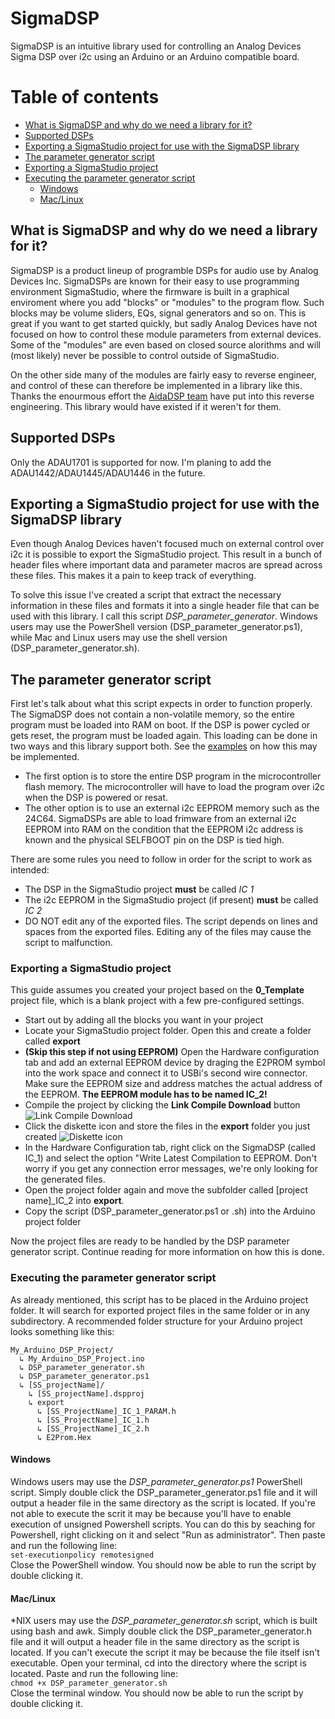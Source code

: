# SigmaDSP
SigmaDSP is an intuitive library used for controlling an Analog Devices Sigma DSP over i2c using an Arduino or an Arduino compatible board.

  
# Table of contents
* [What is SigmaDSP and why do we need a library for it?](#what-is-sigmadsp-and-why-do-we-need-a-library-for-it)
* [Supported DSPs](#supported-dsps)
* [Exporting a SigmaStudio project for use with the SigmaDSP library](#exporting-a-sigmastudio-project-for-use-with-the-sigmadsp-library)
* [The parameter generator script](#the-parameter-generator-script)
* [Exporting a SigmaStudio project](#exporting-a-sigmastudio-project)
* [Executing the parameter generator script](#executing-the-parameter-generator-script)
  - [Windows](#windows)
  - [Mac/Linux](#maclinux)
   
## What is SigmaDSP and why do we need a library for it?
SigmaDSP is a product lineup of programble DSPs for audio use by Analog Devices Inc. SigmaDSPs are known for their easy to use programming environment SigmaStudio, where the firmware is built in a graphical enviroment where you add "blocks" or "modules" to the program flow. Such blocks may be volume sliders, EQs, signal generators and so on. This is great if you want to get started quickly, but sadly Analog Devices have not focused on how to control these module parameters from external devices. Some of the "modules" are even based on closed source alorithms and will (most likely) never be possible to control outside of SigmaStudio.

On the other side many of the modules are fairly easy to reverse engineer, and control of these can therefore be implemented in a library like this. Thanks the enourmous effort the [AidaDSP team](https://github.com/AidaDSP/AidaDSP) have put into this reverse engineering. This library would have existed if it weren't for them.
  
   
## Supported DSPs
Only the ADAU1701 is supported for now. I'm planing to add the ADAU1442/ADAU1445/ADAU1446 in the future.
  
  
## Exporting a SigmaStudio project for use with the SigmaDSP library
Even though Analog Devices haven't focused much on external control over i2c it is possible to export the SigmaStudio project. This result in a bunch of header files where important data and parameter macros are spread across these files. This makes it a pain to keep track of everything.

To solve this issue I've created a script that extract the necessary information in these files and formats it into a single header file that can be used with this library. I call this script *DSP_parameter_generator*. Windows users may use the PowerShell version (DSP_parameter_generator.ps1), while Mac and Linux users may use the shell version (DSP_parameter_generator.sh).
  
  
## The parameter generator script
First let's talk about what this script expects in order to function properly. The SigmaDSP does not contain a non-volatile memory, so the entire program must be loaded into RAM on boot. If the DSP is power cycled or gets reset, the program must be loaded again. This loading can be done in two ways and this library support both. See the [examples](https://github.com/MCUdude/SigmaDSP/tree/master/examples) on how this may be implemented.

* The first option is to store the entire DSP program in the microcontroller flash memory. The microcontroller will have to load the program over i2c when the DSP is powered or resat.
* The other option is to use an external i2c EEPROM memory such as the 24C64. SigmaDSPs are able to load frimware from an external i2c EEPROM into RAM on the condition that the EEPROM i2c address is known and the physical SELFBOOT pin on the DSP is tied high.

There are some rules you need to follow in order for the script to work as intended:
* The DSP in the SigmaStudio project __must__ be called *IC 1*
* The i2c EEPROM in the SigmaStudio project (if present) __must__ be called *IC 2*
* DO NOT edit any of the exported files. The script depends on lines and spaces from the exported files. Editing any of the files may cause the script to malfunction.
  
  
### Exporting a SigmaStudio project
This guide assumes you created your project based on the __0_Template__ project file, which is a blank project with a few pre-configured settings.
* Start out by adding all the blocks you want in your project
* Locate your SigmaStudio project folder. Open this and create a folder called **export**
* **(Skip this step if not using EEPROM)** Open the Hardware configuration tab and add an external EEPROM device by draging the E2PROM symbol into the work space and connect it to USBi's second wire connector. Make sure the EEPROM size and address matches the actual address of the EEPROM. **The EEPROM module has to be named IC_2!**
* Compile the project by clicking the **Link Compile Download** button ![Link Compile Download](https://i.imgur.com/mINhSw0.png)
* Click the diskette icon and store the files in the **export** folder you just created ![Diskette icon](https://i.imgur.com/kLyUKFu.png)
* In the Hardware Configuration tab, right click on the SigmaDSP (called IC_1) and select the option "Write Latest Compilation to EEPROM. Don't worry if you get any connection error messages, we're only looking for the generated files.
* Open the project folder again and move the subfolder called [project name]_IC_2 into **export**.
* Copy the script (DSP_parameter_generator.ps1 or .sh) into the Arduino project folder

Now the project files are ready to be handled by the DSP parameter generator script. Continue reading for more information on how this is done.

### Executing the parameter generator script
As already mentioned, this script has to be placed in the Arduino project folder. It will search for exported project files in the same folder or in any subdirectory. A recommended folder structure for your Arduino project looks something like this:

```
My_Arduino_DSP_Project/
  ↳ My_Arduino_DSP_Project.ino
  ↳ DSP_parameter_generator.sh
  ↳ DSP_parameter_generator.ps1
  ↳ [SS_projectName]/
    ↳ [SS_projectName].dspproj
    ↳ export
      ↳ [SS_ProjectName]_IC_1_PARAM.h
      ↳ [SS_ProjectName]_IC_1.h
      ↳ [SS_ProjectName]_IC_2.h
      ↳ E2Prom.Hex                    
```

#### Windows
Windows users may use the *DSP_parameter_generator.ps1* PowerShell script. Simply double click the DSP_parameter_generator.ps1 file and it will output a header file in the same directory as the script is located. If you're not able to execute the scrit it may be because you'll have to enable execution of unsigned Powershell scripts. You can do this by seaching for Powershell, right clicking on it and select "Run as administrator". Then paste and run the following line:  
`set-executionpolicy remotesigned`  
Close the PowerShell window. You should now be able to run the script by double clicking it.

#### Mac/Linux
\*NIX users may use the *DSP_parameter_generator.sh* script, which is built using bash and awk. Simply double click the DSP_parameter_generator.h file and it will output a header file in the same directory as the script is located. If you can't execute the script it may be because the file itself isn't executable. Open your terminal, cd into the directory where the script is located. Paste and run the following line:  
`chmod +x DSP_parameter_generator.sh`  
Close the terminal window. You should now be able to run the script by double clicking it.


